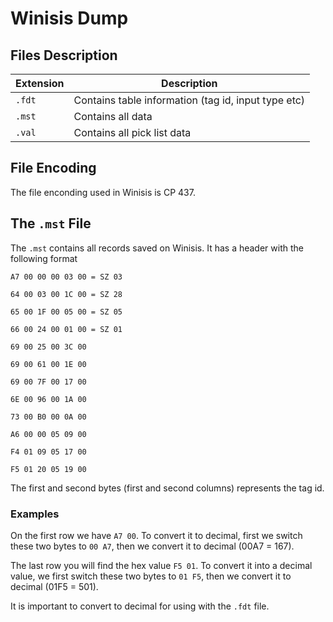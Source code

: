 # Winisis Dump

## Files Description
| Extension | Description |
|-|-|
| `.fdt` | Contains table information (tag id, input type etc) |
| `.mst` | Contains all data |
| `.val` | Contains all pick list data |

## File Encoding
The file enconding used in Winisis is CP 437.

## The `.mst` File
The `.mst` contains all records saved on Winisis.
It has a header with the following format

```Hex
A7 00 00 00 03 00 = SZ 03

64 00 03 00 1C 00 = SZ 28
		
65 00 1F 00 05 00 = SZ 05

66 00 24 00 01 00 = SZ 01

69 00 25 00 3C 00 

69 00 61 00 1E 00

69 00 7F 00 17 00

6E 00 96 00 1A 00

73 00 B0 00 0A 00

A6 00 00 05 09 00

F4 01 09 05 17 00

F5 01 20 05 19 00
```

The first and second bytes (first and second columns) represents the tag id.

### Examples
On the first row we have `A7 00`.
To convert it to decimal, first we switch these two bytes to `00 A7`, then we convert it to decimal (00A7 = 167).

The last row you will find the hex value `F5 01`. To convert it into a decimal value, we first switch these two bytes to `01 F5`, then we convert it to decimal (01F5 = 501).

It is important to convert to decimal for using with the `.fdt` file.